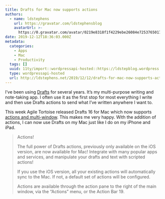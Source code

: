 ```yaml
---
title: Drafts for Mac now supports actions
authors:
  - name: ldstephens
    url: https://gravatar.com/ldstephensblog
    avatarUrl: >-
      https://0.gravatar.com/avatar/0219e8318f1f4229ebe26084e7253765017f43ca0c631be37dc6d0b8ad6e40a4?s=96&d=identicon&r=G
date: 2019-12-12T18:36:03.000Z
metadata:
  categories:
    - Apps
    - Mac
    - Productivity
  tags: []
  uuid: 11ty/import::wordpressapi-hosted::https://ldstepblog.wordpress.com/?p=1980
  type: wordpressapi-hosted
  url: http://ldstephens.net/2019/12/12/drafts-for-mac-now-supports-actions/
---
```

I’ve been using [Drafts](https://getdrafts.com/) for several years. It’s my multi-purpose writing and note-taking app. I often use it as the first stop for most everything I write and then use Drafts actions to send what I’ve written anywhere I want to.

This week Agile Tortoise released Drafts 16 for Mac which now supports [actions and multi-window](https://forums.getdrafts.com/t/drafts-16-macos-released-with-action-support/6066). This makes me very happy. With the addition of actions, I can now use Drafts on my Mac just like I do on my iPhone and iPad.

> Actions!
> 
> The full power of Drafts actions, previously only available on the iOS version, are now available for Mac! Integrate with many popular apps and services, and manipulate your drafts and text with scripted actions!
> 
> If you use the iOS version, all your existing actions will automatically sync to the Mac. If not, a default set of actions will be configured.
> 
> Actions are available through the action pane to the right of the main window, via the “Actions” menu, or the Action Bar 19.